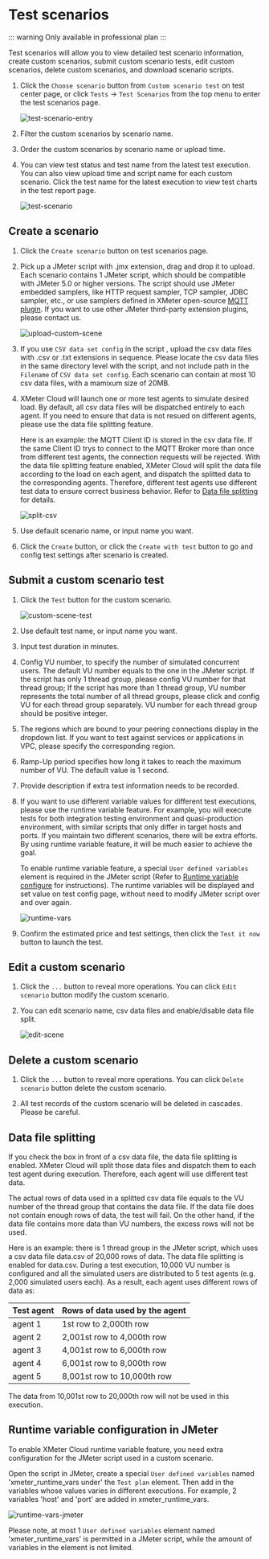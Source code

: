 # Test scenarios

::: warning
Only available in professional plan
:::

Test scenarios will allow you to view detailed test scenario information, create custom scenarios, submit custom scenario tests, edit custom scenarios, delete custom scenarios, and download scenario scripts.

1. Click the ` Choose scenario ` button from ` Custom scenario test ` on test center page, or click `Tests` ->  `Test Scenarios`  from the top menu to enter the test scenarios page.

   ![test-scenario-entry](../_assets/test_scenario_entry.png)

2. Filter the custom scenarios by scenario name.

3. Order the custom scenarios by scenario name or upload time.

4. You can view test status and test name from the latest test execution. You can also view upload time and script name for each custom scenario. Click the test name for the latest execution to view test charts in the test report page.

   ![test-scenario](../_assets/test_scenarios.png)

## Create a scenario

1. Click the ` Create scenario ` button on test scenarios page.

2. Pick up a JMeter script with .jmx extension, drag and drop it to upload. Each scenario contains 1 JMeter script, which should be compatible with JMeter 5.0 or higher versions. The script should use JMeter embedded samplers, like HTTP request sampler, TCP sampler, JDBC sampler, etc., or use samplers defined in XMeter open-source [MQTT plugin](https://github.com/emqx/mqtt-jmeter). If you want to use other JMeter third-party extension plugins, please contact us.

   ![upload-custom-scene](../_assets/upload_custom_scene.png)

3. If you use ` CSV data set config `  in the script , upload the csv data files with .csv or .txt extensions in sequence. Please locate the csv data files in the same directory level with the script, and not include path in the ` Filename ` of ` CSV data set config `. Each scenario can contain at most 10 csv data files, with a mamixum size of 20MB.

4. XMeter Cloud will launch one or more test agents to simulate desired load. By default, all csv data files will be dispatched entirely to each agent. If you need to ensure that data is not resued on different agents, please use the data file splitting feature.

   Here is an example: the MQTT Client ID is stored in the csv data file. If the same Client ID trys to connect to the MQTT Broker more than once from different test agents, the connection requests will be rejected. With the data file splitting feature enabled, XMeter Cloud will split the data file according to the load on each agent, and dispatch the splitted data to the corresponding agents. Therefore, different test agents use different test data to ensure correct business behavior. Refer to  <a href="#data-file-splitting">Data file splitting</a> for details.

   ![split-csv](../_assets/split_csv.png)

5. Use default scenario name, or input name you want.

6. Click the ` Create `  button, or click the ` Create with test `  button to go and config test settings after scenario is created.

## Submit a custom scenario test

1. Click the ` Test `  button for the custom scenario.

   ![custom-scene-test](../_assets/custom_scene_test.png)

2. Use default test name, or input name you want.

3. Input test duration in minutes.

4. Config VU number, to specify the number of simulated concurrent users. The default VU number equals to the one in the JMeter script. If the script has only 1 thread group, please config VU number for that thread group; If the script has more than 1 thread group, VU number represents the total number of all thread groups, please click and config VU for each thread group separately. VU number for each thread group should be positive integer.

5. The regions which are bound to your peering connections display in the dropdown list. If you want to test against services or applications in VPC, please specify the corresponding region.

6. Ramp-Up period specifies how long it takes to reach the maximum number of VU. The default value is 1 second.

7. Provide description if extra test information needs to be recorded.

8. If you want to use different variable values for different test executions, please use the runtime variable feature. For example, you will execute tests for both integration testing environment and quasi-production environment, with similar scripts that only differ in target hosts and ports. If you maintain two different scenarios, there will be extra efforts. By using runtime variable feature, it will be much easier to achieve the goal.

   To enable runtime variable feature, a special ` User defined variables ` element is required in the JMeter script (Refer to <a href="#runtime-variable-configuration-in-jmeter">Runtime variable configure</a> for instructions). The runtime variables will be displayed and set value on test config page, without need to modify JMeter script over and over again.

   ![runtime-vars](../_assets/xmeter_runtime_variables.png)

9. Confirm the estimated price and test settings, then click the ` Test it now `  button to launch the test.

## Edit a custom scenario

1. Click the ` ... ` button to reveal more operations. You can click ` Edit scenario ` button modify the custom scenario.

2. You can edit scenario name, csv data files and enable/disable data file split.

   ![edit-scene](../_assets/edit_scene.png)

## Delete a custom scenario

1. Click the ` ... ` button to reveal more operations. You can click ` Delete scenario ` button delete the custom scenario.

2. All test records of the custom scenario will be deleted in cascades. Please be careful.

## Data file splitting

If you check the box in front of a csv data file, the data file splitting is enabled. XMeter Cloud will split those data files and dispatch them to each test agent during execution. Therefore, each agent will use different test data.

The actual rows of data used in a splitted csv data file equals to the VU number of the thread group that contains the data file. If the data file does not contain enough rows of data, the test will fail. On the other hand, if the data file contains more data than VU numbers, the excess rows will not be used.

Here is an example: there is 1 thread group in the JMeter script, which uses a csv data file data.csv of 20,000 rows of data. The data file splitting is enabled for data.csv. During a test execution, 10,000 VU number is configured and all the simulated users are distributed to 5 test agents (e.g. 2,000 simulated users each). As a result, each agent uses different rows of data as:

| Test agent       | Rows of data used by the agent |
| ------------- | ------------------------- |
| agent 1 | 1st row to 2,000th row |
| agent 2 | 2,001st row to 4,000th row |
| agent 3 | 4,001st row to 6,000th row |
| agent 4 | 6,001st row to 8,000th row |
| agent 5 | 8,001st row to 10,000th row |

The data from 10,001st row to 20,000th row will not be used in this execution.

## Runtime variable configuration in JMeter

To enable XMeter Cloud runtime variable feature, you need extra configuration for the JMeter script used in a custom scenario.

Open the script in JMeter, create a special ` User defined variables ` named 'xmeter_runtime_vars under' the ` Test plan ` element. Then add in the variables whose values varies in different executions. For example, 2 variables 'host' and 'port' are added in xmeter_runtime_vars.

![runtime-vars-jmeter](../_assets/runtime_vars_jmeter.png)

Please note, at most 1 ` User defined variables ` element named 'xmeter_runtime_vars' is permitted in a JMeter script, while the amount of variables in the element is not limited.